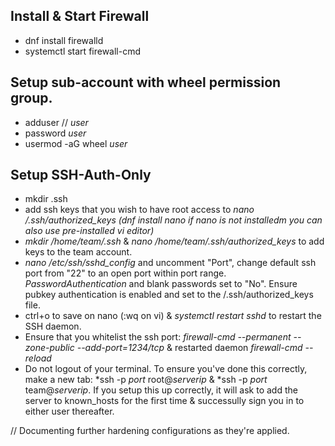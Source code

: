 ## Install & Start Firewall
- dnf install firewalld
- systemctl start firewall-cmd

## Setup sub-account with wheel permission group. 
- adduser // *user*
- password *user*
- usermod -aG wheel *user*

## Setup SSH-Auth-Only
- mkdir .ssh
- add ssh keys that you wish to have root access to *nano /.ssh/authorized_keys* *(dnf install nano if nano is not installedm you can also use pre-installed vi editor)*
- *mkdir /home/team/.ssh* & *nano /home/team/.ssh/authorized_keys* to add keys to the team account. 
- *nano /etc/ssh/sshd_config* and uncomment "Port", change default ssh port from "22" to an open port within port range. *PasswordAuthentication* and blank passwords set to "No". Ensure pubkey authentication is enabled and set to the /.ssh/authorized_keys file.
- ctrl+o to save on nano (:wq on vi) & *systemctl restart sshd* to restart the SSH daemon.
- Ensure that you whitelist the ssh port: *firewall-cmd --permanent --zone-public --add-port=1234/tcp* & restarted daemon *firewall-cmd --reload*
- Do not logout of your terminal. To ensure you've done this correctly, make a new tab: *ssh -p *port* root@*serverip* & *ssh -p *port* team@*serverip*. If you setup this up correctly, it will ask to add the server to known_hosts for the first time & successully sign you in to either user thereafter. 

// Documenting further hardening configurations as they're applied.
